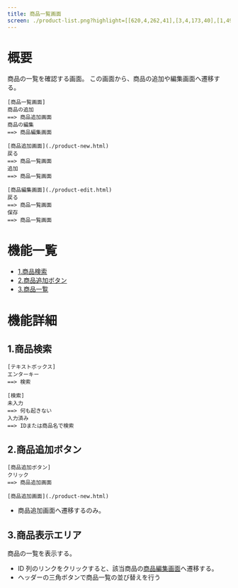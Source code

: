 ```yaml
---
title: 商品一覧画面
screen: ./product-list.png?highlight=[[620,4,262,41],[3,4,173,40],[1,49,881,484]]
---
```


# 概要

商品の一覧を確認する画面。
この画面から、商品の追加や編集画面へ遷移する。

```uiflows
[商品一覧画面]
商品の追加
==> 商品追加画面
商品の編集
==> 商品編集画面

[商品追加画面](./product-new.html)
戻る
==> 商品一覧画面
追加
==> 商品一覧画面

[商品編集画面](./product-edit.html)
戻る
==> 商品一覧画面
保存
==> 商品一覧画面
```

# 機能一覧

-   [1.商品検索](#1.商品検索)
-   [2.商品追加ボタン](#2.商品追加ボタン)
-   [3.商品一覧](#3.商品一覧)

# 機能詳細

## 1.商品検索

```uiflows
[テキストボックス]
エンターキー
==> 検索

[検索]
未入力
==> 何も起きない
入力済み
==> IDまたは商品名で検索
```

## 2.商品追加ボタン

```uiflows
[商品追加ボタン]
クリック
==> 商品追加画面

[商品追加画面](./product-new.html)
```

-   商品追加画面へ遷移するのみ。

## 3.商品表示エリア

商品の一覧を表示する。

-   ID 列のリンクをクリックすると、該当商品の[商品編集画面](./product-edit.html)へ遷移する。
-   ヘッダーの三角ボタンで商品一覧の並び替えを行う

